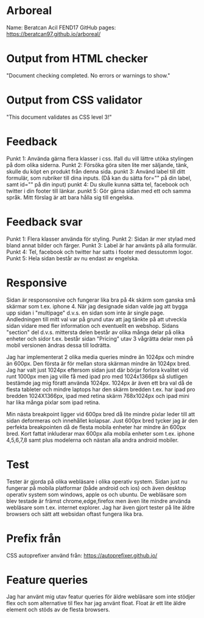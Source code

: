 # Arboreal

Name: Beratcan Acil FEND17
GitHub pages: https://beratcan97.github.io/arboreal/

# Output from HTML checker
  "Document checking completed. No errors or warnings to show."
# Output from CSS validator
  "This document validates as CSS level 3!"
# Feedback
  Punkt 1: Använda gärna flera klasser i css. Ifall du vill lättre utöka stylingen på dom olika siderna.
  Punkt 2: Försöka göra siten lite mer säljande, tänk, skulle du köpt en produkt från denna sida.
  punkt 3: Använd label till ditt formulär, som rubriker till dina inputs. (Då kan du sätta for="" på din label, samt id="" på din input)
  punkt 4: Du skulle kunna sätta tel, facebook och twitter i din footer till länkar.
  punkt 5: Gör gärna sidan med ett och samma språk. Mitt förslag är att bara hålla sig till engelska.
# Feedback svar
  Punkt 1: Flera klasser använda för styling.
  Punkt 2: Sidan är mer stylad med bland annat bilder och färger.
  Punkt 3: Label är har använts på alla formulär.
  Punkt 4: Tel, facebook och twitter har satts i footer med dessutomm logor.
  Punkt 5: Hela sidan består av nu endast av engelska.
# Responsive
Sidan är responsonsive och fungerar lika bra på 4k skärm som ganska små skärmar som t.ex. iphone 4. När jag designade sidan valde jag att bygga upp sidan i "multipage" d.v.s. en sidan som inte är single page. Andledningen till mitt val var på grund utav att jag tänkte på att utveckla sidan vidare med fler information och eventuellt en webshop. Sidans "section" del d.v.s. mittersta delen består av olika många delar på olika enheter och sidor t.ex. består sidan "Pricing" utav 3 vågrätta delar men på mobil versionen ändras dessa till lodrätta.

  Jag har implementerat 2 olika media queries mindre än 1024px och mindre än 600px. Den första är för mellan stora skärman mindre än 1024px bred. Jag har valt just 1024px eftersom sidan just där börjar forlora kvalitet vid runt 1000px men jag ville få med ipad pro med 1024x1366px så slutligen bestämde jag mig föratt använda 1024px. 1024px är även ett bra val då de flesta tableter och mindre laptops har den skärm bredden t.ex. har ipad pro bredden 1024X1366px, ipad med retina skärm 768x1024px och ipad mini har lika många pixlar som ipad retina. 
  
  Min nästa breakpoint ligger vid 600px bred då lite mindre pixlar leder till att sidan deformeras och innehållet kolapsar. Just 600px bred tycker jag är den perfekta breakpointen då de flesta mobila enheter har mindre än 600px bred. Kort fattat inkluderar max 600px alla mobila enheter som t.ex. iphone 4,5,6,7,8 samt plus modelerna och nästan alla andra android mobiler.
# Test
  Tester är gjorda på olika webläsare i olika operativ system. Sidan just nu fungerar på mobila platformar (både android och ios) och även desktop operativ system som windows, apple os och ubuntu. De webläsare som blev testade är främst chrome,edge,firefox men även lite mindre använda webläsare som t.ex. internet explorer. 
  Jag har även gjort tester på lite äldre browsers och sätt att websidan oftast fungera lika bra.
# Prefix från
  CSS autoprefixer använd från: https://autoprefixer.github.io/
# Feature queries
  Jag har använt mig utav featur queries för äldre webläsare som inte stödjer flex och som alternative til flex har jag använt float. Float är ett lite äldre element och stöds av de flesta browsers.
